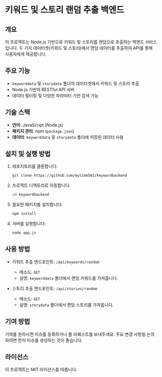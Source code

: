 # 키워드 및 스토리 랜덤 추출 백엔드

## 개요
이 프로젝트는 Node.js 기반으로 키워드 및 스토리를 랜덤으로 추출하는 백엔드 서비스입니다. 두 가지 데이터셋(키워드 및 스토리)에서 랜덤 데이터를 추출하여 API를 통해 사용자에게 제공합니다.

## 주요 기능
- `keyworddata` 및 `storydata` 폴더의 데이터셋에서 키워드 및 스토리 추출
- Node.js 기반의 RESTful API 서버
- 데이터 필터링 및 다양한 파라미터 기반 검색 가능

## 기술 스택
- **언어**: JavaScript (Node.js)
- **패키지 관리**: npm (`package.json`)
- **데이터**: `keyworddata` 및 `storydata` 폴더에 저장된 데이터 사용

## 설치 및 실행 방법
1. 레포지토리를 클론합니다:
    ```bash
    git clone https://github.com/mytime501/keywordbackend
    ```
2. 프로젝트 디렉토리로 이동합니다:
    ```bash
    cd keywordbackend
    ```
3. 필요한 패키지를 설치합니다:
    ```bash
    npm install
    ```
4. 서버를 실행합니다:
    ```bash
    node app.js
    ```

## 사용 방법
- 키워드 추출 엔드포인트: `/api/keywords/random`
    - 메소드: `GET`
    - 설명: `keyworddata` 폴더에서 랜덤 키워드를 가져옵니다.

- 스토리 추출 엔드포인트: `/api/stories/random`
    - 메소드: `GET`
    - 설명: `storydata` 폴더에서 랜덤 스토리를 가져옵니다.

## 기여 방법
기여를 원하시면 이슈를 등록하거나 풀 리퀘스트를 보내주세요. 주요 변경 사항을 논의하려면 먼저 이슈를 생성하는 것이 좋습니다.

## 라이선스
이 프로젝트는 MIT 라이선스를 따릅니다.
